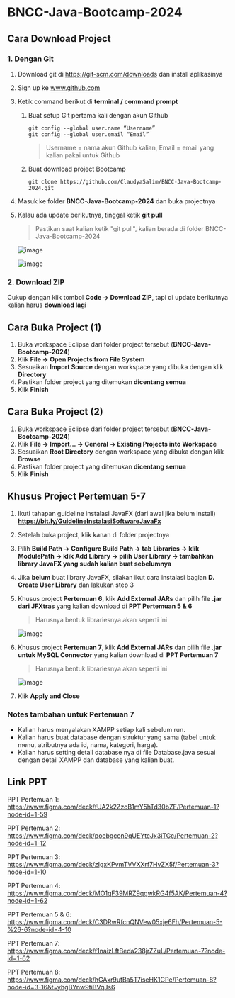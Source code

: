 # BNCC-Java-Bootcamp-2024

## Cara Download Project
### 1. Dengan Git
1. Download git di https://git-scm.com/downloads dan install aplikasinya
2. Sign up ke www.github.com
3. Ketik command berikut di **terminal / command prompt**
   1. Buat setup Git pertama kali dengan akun Github
      ```
      git config --global user.name “Username”
      git config --global user.email “Email”
      ```
      > Username = nama akun Github kalian, Email = email yang kalian pakai untuk Github
   2. Buat download project Bootcamp
      ```
      git clone https://github.com/ClaudyaSalim/BNCC-Java-Bootcamp-2024.git
      ```
4. Masuk ke folder **BNCC-Java-Bootcamp-2024** dan buka projectnya
5. Kalau ada update berikutnya, tinggal ketik **git pull**
   > Pastikan saat kalian ketik "git pull", kalian berada di folder BNCC-Java-Bootcamp-2024
   
   ![image](https://github.com/user-attachments/assets/fc0e6e1a-b5ac-4f46-82de-b225bd9198b2)

   ![image](https://github.com/user-attachments/assets/d5108867-4c64-42bb-bf10-1900a44d54d0)


### 2. Download ZIP
Cukup dengan klik tombol **Code -> Download ZIP**, tapi di update berikutnya kalian harus **download lagi**


## Cara Buka Project (1)
1. Buka workspace Eclipse dari folder project tersebut (**BNCC-Java-Bootcamp-2024**)
2. Klik **File -> Open Projects from File System**
3. Sesuaikan **Import Source** dengan workspace yang dibuka dengan klik **Directory**
4. Pastikan folder project yang ditemukan **dicentang semua**
5. Klik **Finish**


## Cara Buka Project (2)
1. Buka workspace Eclipse dari folder project tersebut (**BNCC-Java-Bootcamp-2024**)
2. Klik **File -> Import... -> General -> Existing Projects into Workspace**
3. Sesuaikan **Root Directory** dengan workspace yang dibuka dengan klik **Browse**
4. Pastikan folder project yang ditemukan **dicentang semua**
5. Klik **Finish**


## Khusus Project Pertemuan 5-7
1. Ikuti tahapan guideline instalasi JavaFX (dari awal jika belum install) **https://bit.ly/GuidelineInstalasiSoftwareJavaFx**
2. Setelah buka project, klik kanan di folder projectnya
3. Pilih **Build Path -> Configure Build Path -> tab Libraries -> klik ModulePath -> klik Add Library -> pilih User Library -> tambahkan library JavaFX yang sudah kalian buat sebelumnya**
4. Jika **belum** buat library JavaFX, silakan ikut cara instalasi bagian **D. Create User Library** dan lakukan step 3
5. Khusus project **Pertemuan 6**, klik **Add External JARs** dan pilih file **.jar dari JFXtras** yang kalian download di **PPT Pertemuan 5 & 6**
   > Harusnya bentuk librariesnya akan seperti ini
   
   ![image](https://github.com/user-attachments/assets/2265a208-f72b-43f1-9a08-ebfb4685625b)
   
6. Khusus project **Pertemuan 7**, klik **Add External JARs** dan pilih file **.jar untuk MySQL Connector** yang kalian download di **PPT Pertemuan 7**
   > Harusnya bentuk librariesnya akan seperti ini

   ![image](https://github.com/user-attachments/assets/74904827-cda9-46c8-b8ec-fca9b6c6f56b)

7. Klik **Apply and Close**


### Notes tambahan untuk Pertemuan 7
- Kalian harus menyalakan XAMPP setiap kali sebelum run.
- Kalian harus buat database dengan struktur yang sama (tabel untuk menu, atributnya ada id, nama, kategori, harga).
- Kalian harus setting detail database nya di file Database.java sesuai dengan detail XAMPP dan database yang kalian buat.


## Link PPT
PPT Pertemuan 1: https://www.figma.com/deck/fUA2k2ZzoB1mY5hTd30bZF/Pertemuan-1?node-id=1-59

PPT Pertemuan 2: https://www.figma.com/deck/poebgcon9qUEYtcJx3iTGc/Pertemuan-2?node-id=1-12

PPT Pertemuan 3: https://www.figma.com/deck/zIgxKPvmTVVXXrf7HvZX5f/Pertemuan-3?node-id=1-10

PPT Pertemuan 4: https://www.figma.com/deck/MO1qF39MRZ9qgwkRG4f5AK/Pertemuan-4?node-id=1-62

PPT Pertemuan 5 & 6: https://www.figma.com/deck/C3DRwRfcnQNVew05xje6Fh/Pertemuan-5-%26-6?node-id=4-10

PPT Pertemuan 7: https://www.figma.com/deck/f1naizLftBeda238jrZZuL/Pertemuan-7?node-id=1-62

PPT Pertemuan 8: https://www.figma.com/deck/hGAxr9utBa5T7iseHK1GPe/Pertemuan-8?node-id=3-16&t=yhgBYnw9tiBVqJs6
